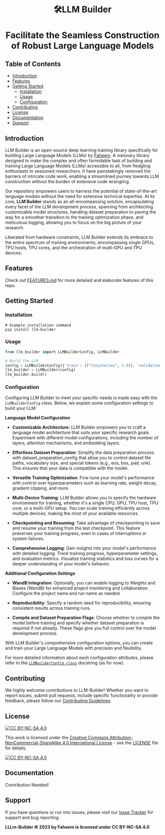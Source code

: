 <h1 align="center"> 🛠️LLM Builder <h1/>
<p>
    <p align="center"> Facilitate the Seamless Construction of Robust Large Language Models <p/>
<p/>

## Table of Contents

- [Introduction](#introduction)
- [Features](#features)
- [Getting Started](#getting-started)
  - [Installation](#installation)
  - [Usage](#usage)
  - [Configuration](#configuration)
- [Contributing](#contributing)
- [License](#license)
- [Documentation](#documentation)
- [Support](#support)

## Introduction

LLM Builder is an open-source deep learning training library specifically for building Large Language Models (LLMs) by [Faheem](https://github.com/TheFaheem). A visionary library designed to make the complex and often formidable task of building and training Large Language Models (LLMs) accessible to all, from fledgling enthusiasts to seasoned researchers. It have painstakingly removed the barriers of intricate code work, enabling a streamlined journey towards LLM construction without the burden of extensive code wrangling.

Our repository empowers users to harness the potential of state-of-the-art language models without the need for extensive technical expertise. At its core, **LLM Builder** stands as an all-encompassing solution, encapsulating every facet of the LLM development process, spanning from architecting customizable model structures, handling dataset preparation to paving the way for a smoother transition to the training optimization phase, and meticulous logging, allowing you to focus on the big picture of your research.

Liberated from hardware constraints, LLM Builder extends its embrace to the entire spectrum of training environments, encompassing single GPUs, TPU hosts, TPU cores, and the orchestration of multi-GPU and TPU devices.

## Features

Check out [FEATURES.md](https://github.com/TheFaheem/llm-builder/blob/main/FEATURES.md) for more detailed and elaborate features of this repo.

## Getting Started

### Installation

```shell
# Example installation command
pip install llm-builder
```

### Usage

```python
from llm_builder import LLMBuilderConfig, LLMBuilder

# Build the LLM
config = LLMBuilderConfig({'train': [("tinystories", 1.0)], 'validation': [("tinystories", 1.0)]})
llm_builder = LLMBuilder(config)
llm_builder.build()
```

### Configuration

Configuring LLM Builder to meet your specific needs is made easy with the `LLMBuilderConfig` class. Below, we explain some configuration settings to build your LLM:

**Language Model Configuration**

- **Customizable Architecture**: LLM Builder empowers you to craft a language model architecture that suits your specific research goals. Experiment with different model configurations, including the number of layers, attention mechanisms, and embedding layers.

- **Effortless Dataset Preparation**: Simplify the data preparation process with dataset_preparation_config that allow you to control dataset file paths, vocabulary size, and special tokens (e.g., eos, bos, pad, unk). This ensures that your data is compatible with the model.

- **Versatile Training Optimization**: Fine-tune your model's performance with control over hyperparameters such as learning rate, weight decay, gradient clipping, and more.

- **Multi-Device Training**: LLM Builder allows you to specify the hardware environment for training, whether it's a single CPU, GPU, TPU host, TPU core, or a multi-GPU setup. You can scale training efficiently across multiple devices, making the most of your available resources.

- **Checkpointing and Resuming**: Take advantage of checkpointing to save and resume your training from the last checkpoint. This feature preserves your training progress, even in cases of interruptions or system failures.

- **Comprehensive Logging**: Gain insights into your model's performance with detailed logging. Track training progress, hyperparameter settings, and evaluation metrics. Visualize training statistics and loss curves for a deeper understanding of your model's behavior.

**Additional Configuration Settings**

- **WandB Integration**: Optionally, you can enable logging to Weights and Biases (WandB) for enhanced project monitoring and collaboration. Configure the project name and run name as needed.

- **Reproducibility**: Specify a random seed for reproducibility, ensuring consistent results across training runs.

- **Compile and Dataset Preparation Flags**: Choose whether to compile the model before training and specify whether dataset preparation is required if not already. These flags give you full control over the model development process.
  
With LLM Builder's comprehensive configuration options, you can create and train your Large Language Models with precision and flexibility.

For more detailed information about each configuration attributes, please refer to the [`LLMBuilderConfig class`](https://github.com/TheFaheem/llm-builder/blob/main/llm-builder/llm_builder.py#L38) docstring (as for now).


## Contributing

We highly welcome contributions to LLM-Builder! Whether you want to report issues, submit pull requests, include specific functionality or provide feedback, please follow our [Contributing Guidelines](https://github.com/TheFaheem/llm-builder/blob/main/CONTRIBUTION.md).

## License

[![CC BY-NC-SA 4.0][cc-by-nc-sa-shield]][cc-by-nc-sa]

This work is licensed under the [Creative Commons Attribution-NonCommercial-ShareAlike 4.0 International License][cc-by-nc-sa] - see the [LICENSE](https://github.com/TheFaheem/llm-builder/blob/main/LICENSE) file for details.

[![CC BY-NC-SA 4.0][cc-by-nc-sa-image]][cc-by-nc-sa]

[cc-by-nc-sa]: http://creativecommons.org/licenses/by-nc-sa/4.0/
[cc-by-nc-sa-image]: https://licensebuttons.net/l/by-nc-sa/4.0/88x31.png
[cc-by-nc-sa-shield]: https://img.shields.io/badge/License-CC%20BY--NC--SA%204.0-lightgrey.svg

## Documentation

Contribution Needed!

## Support

If you have questions or run into issues, please visit our [Issue Tracker]([link-to-issues](https://github.com/TheFaheem/llm-builder/issues)) for support and bug reporting.


**LLLm-Builder © 2023 by Faheem is licensed under CC BY-NC-SA 4.0** 


